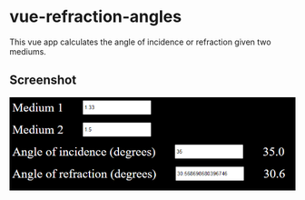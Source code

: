 # vue-refraction-angles

This vue app calculates the angle of incidence or refraction given two mediums.

## Screenshot

![image_1](images/image_1.png)

